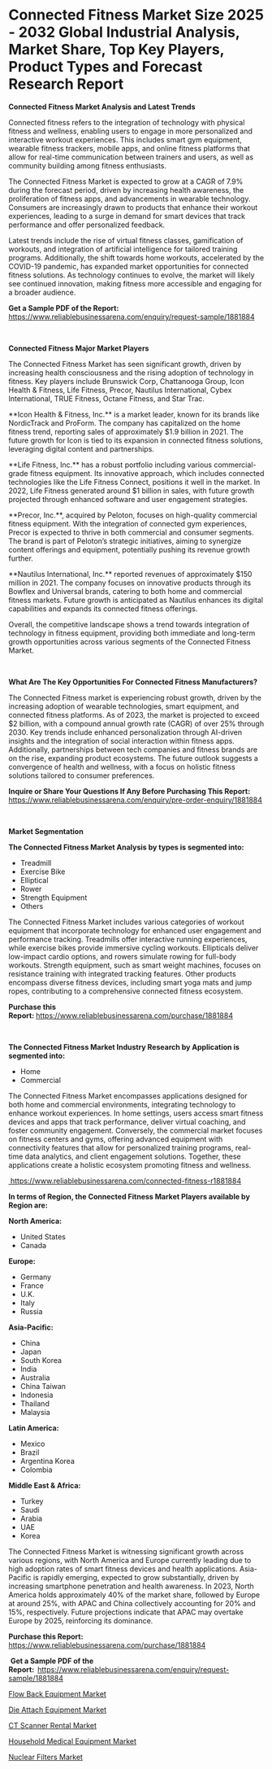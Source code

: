 <p><h1>Connected Fitness Market Size 2025 - 2032 Global Industrial Analysis, Market Share, Top Key Players, Product Types and Forecast Research Report</h1></p><p><strong>Connected Fitness Market Analysis and Latest Trends</strong></p>
<p><p>Connected fitness refers to the integration of technology with physical fitness and wellness, enabling users to engage in more personalized and interactive workout experiences. This includes smart gym equipment, wearable fitness trackers, mobile apps, and online fitness platforms that allow for real-time communication between trainers and users, as well as community building among fitness enthusiasts.</p><p>The Connected Fitness Market is expected to grow at a CAGR of 7.9% during the forecast period, driven by increasing health awareness, the proliferation of fitness apps, and advancements in wearable technology. Consumers are increasingly drawn to products that enhance their workout experiences, leading to a surge in demand for smart devices that track performance and offer personalized feedback.</p><p>Latest trends include the rise of virtual fitness classes, gamification of workouts, and integration of artificial intelligence for tailored training programs. Additionally, the shift towards home workouts, accelerated by the COVID-19 pandemic, has expanded market opportunities for connected fitness solutions. As technology continues to evolve, the market will likely see continued innovation, making fitness more accessible and engaging for a broader audience.</p></p>
<p><strong>Get a Sample PDF of the Report:&nbsp;</strong> <a href="https://www.reliablebusinessarena.com/enquiry/request-sample/1881884?utm_campaign=2116&utm_medium=2&utm_source=Github&utm_content=ia&utm_term=10042025&utm_id=connected-fitness">https://www.reliablebusinessarena.com/enquiry/request-sample/1881884</a></p>
<p>&nbsp;</p>
<p><strong>Connected Fitness Major Market Players</strong></p>
<p><p>The Connected Fitness Market has seen significant growth, driven by increasing health consciousness and the rising adoption of technology in fitness. Key players include Brunswick Corp, Chattanooga Group, Icon Health & Fitness, Life Fitness, Precor, Nautilus International, Cybex International, TRUE Fitness, Octane Fitness, and Star Trac.</p><p>**Icon Health & Fitness, Inc.** is a market leader, known for its brands like NordicTrack and ProForm. The company has capitalized on the home fitness trend, reporting sales of approximately $1.9 billion in 2021. The future growth for Icon is tied to its expansion in connected fitness solutions, leveraging digital content and partnerships.</p><p>**Life Fitness, Inc.** has a robust portfolio including various commercial-grade fitness equipment. Its innovative approach, which includes connected technologies like the Life Fitness Connect, positions it well in the market. In 2022, Life Fitness generated around $1 billion in sales, with future growth projected through enhanced software and user engagement strategies.</p><p>**Precor, Inc.**, acquired by Peloton, focuses on high-quality commercial fitness equipment. With the integration of connected gym experiences, Precor is expected to thrive in both commercial and consumer segments. The brand is part of Peloton’s strategic initiatives, aiming to synergize content offerings and equipment, potentially pushing its revenue growth further.</p><p>**Nautilus International, Inc.** reported revenues of approximately $150 million in 2021. The company focuses on innovative products through its Bowflex and Universal brands, catering to both home and commercial fitness markets. Future growth is anticipated as Nautilus enhances its digital capabilities and expands its connected fitness offerings.</p><p>Overall, the competitive landscape shows a trend towards integration of technology in fitness equipment, providing both immediate and long-term growth opportunities across various segments of the Connected Fitness Market.</p></p>
<p>&nbsp;</p>
<p><strong>What Are The Key Opportunities For Connected Fitness Manufacturers?</strong></p>
<p><p>The Connected Fitness market is experiencing robust growth, driven by the increasing adoption of wearable technologies, smart equipment, and connected fitness platforms. As of 2023, the market is projected to exceed $2 billion, with a compound annual growth rate (CAGR) of over 25% through 2030. Key trends include enhanced personalization through AI-driven insights and the integration of social interaction within fitness apps. Additionally, partnerships between tech companies and fitness brands are on the rise, expanding product ecosystems. The future outlook suggests a convergence of health and wellness, with a focus on holistic fitness solutions tailored to consumer preferences.</p></p>
<p><strong>Inquire or Share Your Questions If Any Before Purchasing This Report:</strong> <a href="https://www.reliablebusinessarena.com/enquiry/pre-order-enquiry/1881884?utm_campaign=2116&utm_medium=2&utm_source=Github&utm_content=ia&utm_term=10042025&utm_id=connected-fitness">https://www.reliablebusinessarena.com/enquiry/pre-order-enquiry/1881884</a></p>
<p>&nbsp;</p>
<p><strong>Market Segmentation</strong></p>
<p><strong>The Connected Fitness Market Analysis by types is segmented into:</strong></p>
<p><ul><li>Treadmill</li><li>Exercise Bike</li><li>Elliptical</li><li>Rower</li><li>Strength Equipment</li><li>Others</li></ul></p>
<p><p>The Connected Fitness Market includes various categories of workout equipment that incorporate technology for enhanced user engagement and performance tracking. Treadmills offer interactive running experiences, while exercise bikes provide immersive cycling workouts. Ellipticals deliver low-impact cardio options, and rowers simulate rowing for full-body workouts. Strength equipment, such as smart weight machines, focuses on resistance training with integrated tracking features. Other products encompass diverse fitness devices, including smart yoga mats and jump ropes, contributing to a comprehensive connected fitness ecosystem.</p></p>
<p><strong>Purchase this Report:&nbsp;</strong><a href="https://www.reliablebusinessarena.com/purchase/1881884?utm_campaign=2116&utm_medium=2&utm_source=Github&utm_content=ia&utm_term=10042025&utm_id=connected-fitness">https://www.reliablebusinessarena.com/purchase/1881884</a></p>
<p>&nbsp;</p>
<p><strong>The Connected Fitness Market Industry Research by Application is segmented into:</strong></p>
<p><ul><li>Home</li><li>Commercial</li></ul></p>
<p><p>The Connected Fitness Market encompasses applications designed for both home and commercial environments, integrating technology to enhance workout experiences. In home settings, users access smart fitness devices and apps that track performance, deliver virtual coaching, and foster community engagement. Conversely, the commercial market focuses on fitness centers and gyms, offering advanced equipment with connectivity features that allow for personalized training programs, real-time data analytics, and client engagement solutions. Together, these applications create a holistic ecosystem promoting fitness and wellness.</p></p>
<p><a href="https://www.reliablebusinessarena.com/connected-fitness-r1881884?utm_campaign=2116&utm_medium=2&utm_source=Github&utm_content=ia&utm_term=10042025&utm_id=connected-fitness">&nbsp;https://www.reliablebusinessarena.com/connected-fitness-r1881884</a></p>
<p><strong>In terms of Region, the Connected Fitness Market Players available by Region are:</strong></p>
<p>
    <p> <strong> North America: </strong>
        <ul>
            <li>United States</li>
            <li>Canada</li>
        </ul>
        </p> 
    <p> <strong> Europe: </strong>
        <ul>
            <li>Germany</li>
            <li>France</li>
            <li>U.K.</li>
            <li>Italy</li>
            <li>Russia</li>
        </ul>
        </p> 
    <p> <strong> Asia-Pacific: </strong>
        <ul>
            <li>China</li>
            <li>Japan</li>
            <li>South Korea</li>
            <li>India</li>
            <li>Australia</li>
            <li>China Taiwan</li>
            <li>Indonesia</li>
            <li>Thailand</li>
            <li>Malaysia</li>
        </ul>
        </p> 
    <p> <strong> Latin America: </strong>
        <ul>
            <li>Mexico</li>
            <li>Brazil</li>
            <li>Argentina Korea</li>
            <li>Colombia</li>
        </ul>
        </p> 
    <p> <strong> Middle East & Africa: </strong>
        <ul>
            <li>Turkey</li>
            <li>Saudi</li>
            <li>Arabia</li>
            <li>UAE</li>
            <li>Korea</li>
        </ul>
    </p>
    </p>
<p><p>The Connected Fitness Market is witnessing significant growth across various regions, with North America and Europe currently leading due to high adoption rates of smart fitness devices and health applications. Asia-Pacific is rapidly emerging, expected to grow substantially, driven by increasing smartphone penetration and health awareness. In 2023, North America holds approximately 40% of the market share, followed by Europe at around 25%, with APAC and China collectively accounting for 20% and 15%, respectively. Future projections indicate that APAC may overtake Europe by 2025, reinforcing its dominance.</p></p>
<p><strong>Purchase this Report: </strong><a href="https://www.reliablebusinessarena.com/purchase/1881884?utm_campaign=2116&utm_medium=2&utm_source=Github&utm_content=ia&utm_term=10042025&utm_id=connected-fitness">https://www.reliablebusinessarena.com/purchase/1881884</a></p>
<p>&nbsp;<strong>Get a Sample PDF of the Report:&nbsp;&nbsp;</strong><a href="https://www.reliablebusinessarena.com/enquiry/request-sample/1881884?utm_campaign=2116&utm_medium=2&utm_source=Github&utm_content=ia&utm_term=10042025&utm_id=connected-fitness">https://www.reliablebusinessarena.com/enquiry/request-sample/1881884</a></p>
<p><strong></strong></p>
<p><p><a href="https://github.com/gassmkalay/Market-Research-Report-List-1/blob/main/flow-back-equipment-market.md?utm_campaign=2116&utm_medium=2&utm_source=Github&utm_content=ia&utm_term=10042025&utm_id=connected-fitness">Flow Back Equipment Market</a></p><p><a href="https://github.com/blauetrelawz/Market-Research-Report-List-1/blob/main/die-attach-equipment-market.md?utm_campaign=2116&utm_medium=2&utm_source=Github&utm_content=ia&utm_term=10042025&utm_id=connected-fitness">Die Attach Equipment Market</a></p><p><a href="https://github.com/amagloeaad54/Market-Research-Report-List-1/blob/main/ct-scanner-rental-market.md?utm_campaign=2116&utm_medium=2&utm_source=Github&utm_content=ia&utm_term=10042025&utm_id=connected-fitness">CT Scanner Rental Market</a></p><p><a href="https://github.com/swaftaenglem/Market-Research-Report-List-1/blob/main/household-medical-equipment-market.md?utm_campaign=2116&utm_medium=2&utm_source=Github&utm_content=ia&utm_term=10042025&utm_id=connected-fitness">Household Medical Equipment Market</a></p><p><a href="https://github.com/porstgowinjq/Market-Research-Report-List-1/blob/main/nuclear-filters-market.md?utm_campaign=2116&utm_medium=2&utm_source=Github&utm_content=ia&utm_term=10042025&utm_id=connected-fitness">Nuclear Filters Market</a></p></p>